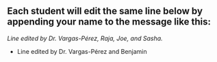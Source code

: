 ## Each student will edit the same line below by appending your name to the message like this:
*Line edited by Dr. Vargas-Pérez, Raja, Joe, and Sasha.*

- Line edited by Dr. Vargas-Pérez and Benjamin
